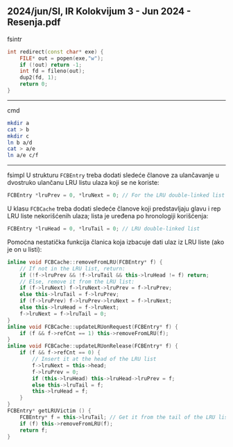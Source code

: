 2024/jun/SI, IR Kolokvijum 3 - Jun 2024 - Resenja.pdf
--------------------------------------------------------------------------------
fsintr

```cpp
int redirect(const char* exe) {
    FILE* out = popen(exe,"w");
    if (!out) return -1;
    int fd = fileno(out);
    dup2(fd, 1);
    return 0;
}
```

--------------------------------------------------------------------------------
cmd

```bash
mkdir a
cat > b
mkdir c
ln b a/d
cat > a/e
ln a/e c/f
```

--------------------------------------------------------------------------------
fsimpl
U strukturu `FCBEntry` treba dodati sledeće članove za ulančavanje u dvostruko ulančanu LRU listu ulaza koji se ne koriste:
```cpp
FCBEntry *lruPrev = 0, *lruNext = 0; // For the LRU double-linked list
```
U  klasu `FCBCache` treba  dodati  sledeće  članove  koji  predstavljaju  glavu  i  rep  LRU  liste nekorišćenih ulaza; lista je uređena po hronologiji korišćenja:
```cpp
FCBEntry *lruHead = 0, *lruTail = 0; // LRU double-linked list
```
Pomoćna nestatička funkcija članica koja izbacuje dati ulaz iz LRU liste (ako je on u listi):
```cpp
inline void FCBCache::removeFromLRU(FCBEntry* f) {
    // If not in the LRU list, return:
    if (!f->lruPrev && !f->lruTail && this->lruHead != f) return;
    // Else, remove it from the LRU list:
    if (f->lruNext) f->lruNext->lruPrev = f->lruPrev;
    else this->lruTail = f->lruPrev;
    if (f->lruPrev) f->lruPrev->lruNext = f->lruNext;
    else this->lruHead = f->lruNext;
    f->lruNext = f->lruTail = 0;
}
inline void FCBCache::updateLRUonRequest(FCBEntry* f) {
    if (f && f->refCnt == 1) this->removeFromLRU(f);
}
inline void FCBCache::updateLRUonRelease(FCBEntry* f) {
    if (f && f->refCnt == 0) {
        // Insert it at the head of the LRU list
        f->lruNext = this->head;
        f->lruPrev = 0;
        if (this->lruHead) this->lruHead->lruPrev = f;
        else this->lruTail = f;
        this->lruHead = f;
    }
}
FCBEntry* getLRUVictim () {
    FCBEntry* f = this->lruTail; // Get it from the tail of the LRU list
    if (f) this->removeFromLRU(f);
    return f;
}
```
